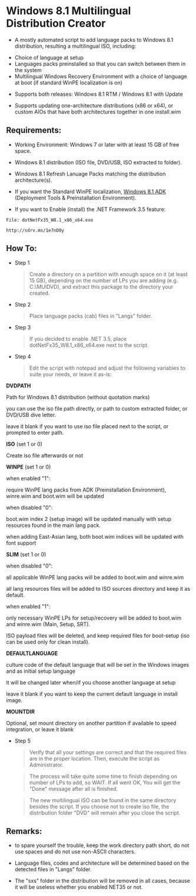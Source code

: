 # Windows 8.1 Multilingual Distribution Creator

* A mostly automated script to add language packs to Windows 8.1 distribution, resulting a multilingual ISO, including:
- Choice of language at setup
- Languages packs preinstalled so that you can switch between them in the system
- Multilingual Windows Recovery Environment with a choice of language at boot (if standard WinPE localization is on)

* Supports both releases: Windows 8.1 RTM / Windows 8.1 with Update

* Supports updating one-architecture distributions (x86 or x64), or custom AIOs that have both architectures together in one install.wim

## Requirements:

* Working Environment: Windows 7 or later with at least 15 GB of free space.

* Windows 8.1 distribution (ISO file, DVD/USB, ISO extracted to folder).

* Windows 8.1 Refresh Lanuage Packs matching the distribution architecture(s).

* If you want the Standard WinPE localization, [Windows 8.1 ADK](http://go.microsoft.com/fwlink/?LinkId=293840) (Deployment Tools & Preinstallation Environment).

* If you want to Enable (install) the .NET Framework 3.5 feature:

`File: dotNetFx35_W8.1_x86_x64.exe`

`http://sdrv.ms/1e7nD0y`

## How To:

* Step 1
	> Create a directory on a partition with enough space on it (at least 15 GB), depending on the number of LPs you are adding (e.g. C:\MUIDVD), and extract this package to the directory your created.

* Step 2
	> Place language packs (cab) files in "Langs" folder.

* Step 3
	> If you decided to enable .NET 3.5, place dotNetFx35_W8.1_x86_x64.exe next to the script.

* Step 4
	> Edit the script with notepad and adjust the following variables to suite your needs, or leave it as-is:

**DVDPATH**

Path for Windows 8.1 distribution (without quotation marks)

you can use the iso file path directly, or path to custom extracted folder, or DVD/USB dive letter.

leave it blank if you want to use iso file placed next to the script, or prompted to enter path.

**ISO** (set 1 or 0)

Create iso file afterwards or not

**WINPE** (set 1 or 0)

when enabled "1":

require WinPE lang packs from ADK (Preinstallation Environment), winre.wim and boot.wim will be updated

when disabled "0":

boot.wim index 2 (setup image) will be updated manually with setup resources found in the main lang pack.

when adding East-Asian lang, both boot.wim indices will be updated with font support

**SLIM** (set 1 or 0)

when disabled "0":

all applicable WinPE lang packs will be added to boot.wim and winre.wim

all lang resources files will be added to ISO sources directory and keep it as default.

when enabled "1":

only necessary WinPE LPs for setup/recovery will be added to boot.wim and winre.wim (Main, Setup, SRT).

ISO payload files will be deleted, and keep required files for boot-setup (iso can be used only for clean install).

**DEFAULTLANGUAGE**

culture code of the default language that will be set in the Windows images and as initial setup language

it will be changed later when/if you choose another language at setup

leave it blank if you want to keep the current default language in install image.

**MOUNTDIR**

Optional, set mount directory on another partition if available to speed integration, or leave it blank

* Step 5
	> Verify that all your settings are correct and that the required files are in the proper location. Then, execute the script as Administrator.

	> The process will take quite some time to finish depending on number of LPs to add, so WAIT. If all went OK, You will get the "Done" message after all is finished.

	> The new multilingual ISO can be found in the same directory besides the script. If you choose not to create iso file, the distribution folder "DVD" will remain after you close the script.

## Remarks:

* to spare yourself the trouble, keep the work directory path short, do not use spaces and do not use non-ASCII characters. 

* Language files, codes and architecture will be determined based on the detected files in "Langs" folder.

* The "sxs" folder in the distribution will be removed in all cases, because it will be useless whether you enabled NET35 or not.
